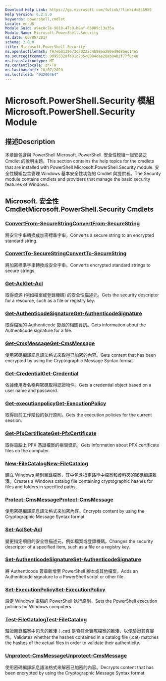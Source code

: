 ```yaml
---
Download Help Link: https://go.microsoft.com/fwlink/?linkid=855959
Help Version: 6.2.5.0
keywords: powershell,cmdlet
Locale: en-US
Module Guid: a94c8c7e-9810-47c0-b8af-65089c13a35a
Module Name: Microsoft.PowerShell.Security
ms.date: 06/09/2017
schema: 2.0.0
title: Microsoft.PowerShell.Security
ms.openlocfilehash: f97eb0139e73ca0222c4b98ea290ed9d8bec14e5
ms.sourcegitcommit: 9d95532afe81c235c8094eae28ab84b2f77f8c48
ms.translationtype: MT
ms.contentlocale: zh-TW
ms.lasthandoff: 10/07/2020
ms.locfileid: "93206464"
---
```

# <span data-ttu-id="40b55-103">Microsoft.PowerShell.Security 模組</span><span class="sxs-lookup"><span data-stu-id="40b55-103">Microsoft.PowerShell.Security Module</span></span>

## <span data-ttu-id="40b55-104">描述</span><span class="sxs-lookup"><span data-stu-id="40b55-104">Description</span></span>

<span data-ttu-id="40b55-105">本章節包含與 PowerShell Microsoft. PowerShell. 安全性模組一起安裝之 Cmdlet 的說明主題。</span><span class="sxs-lookup"><span data-stu-id="40b55-105">This section contains the help topics for the cmdlets that are installed with PowerShell Microsoft.PowerShell.Security module.</span></span> <span data-ttu-id="40b55-106">安全性模組包含管理 Windows 基本安全性功能的 Cmdlet 與提供者。</span><span class="sxs-lookup"><span data-stu-id="40b55-106">The Security module contains cmdlets and providers that manage the basic security features of Windows.</span></span>

## <span data-ttu-id="40b55-107">Microsoft. 安全性 Cmdlet</span><span class="sxs-lookup"><span data-stu-id="40b55-107">Microsoft.PowerShell.Security Cmdlets</span></span>

### [<span data-ttu-id="40b55-108">ConvertFrom-SecureString</span><span class="sxs-lookup"><span data-stu-id="40b55-108">ConvertFrom-SecureString</span></span>](ConvertFrom-SecureString.md)
<span data-ttu-id="40b55-109">將安全字串轉換成加密標準字串。</span><span class="sxs-lookup"><span data-stu-id="40b55-109">Converts a secure string to an encrypted standard string.</span></span>

### [<span data-ttu-id="40b55-110">ConvertTo-SecureString</span><span class="sxs-lookup"><span data-stu-id="40b55-110">ConvertTo-SecureString</span></span>](ConvertTo-SecureString.md)
<span data-ttu-id="40b55-111">將加密標準字串轉換成安全字串。</span><span class="sxs-lookup"><span data-stu-id="40b55-111">Converts encrypted standard strings to secure strings.</span></span>

### [<span data-ttu-id="40b55-112">Get-Acl</span><span class="sxs-lookup"><span data-stu-id="40b55-112">Get-Acl</span></span>](Get-Acl.md)
<span data-ttu-id="40b55-113">取得資源 (例如檔案或登錄機碼) 的安全性描述元。</span><span class="sxs-lookup"><span data-stu-id="40b55-113">Gets the security descriptor for a resource, such as a file or registry key.</span></span>

### [<span data-ttu-id="40b55-114">Get-AuthenticodeSignature</span><span class="sxs-lookup"><span data-stu-id="40b55-114">Get-AuthenticodeSignature</span></span>](Get-AuthenticodeSignature.md)
<span data-ttu-id="40b55-115">取得檔案的 Authenticode 簽章的相關資訊。</span><span class="sxs-lookup"><span data-stu-id="40b55-115">Gets information about the Authenticode signature for a file.</span></span>

### [<span data-ttu-id="40b55-116">Get-CmsMessage</span><span class="sxs-lookup"><span data-stu-id="40b55-116">Get-CmsMessage</span></span>](Get-CmsMessage.md)
<span data-ttu-id="40b55-117">使用密碼編譯訊息語法格式來取得已加密的內容。</span><span class="sxs-lookup"><span data-stu-id="40b55-117">Gets content that has been encrypted by using the Cryptographic Message Syntax format.</span></span>

### [<span data-ttu-id="40b55-118">Get-Credential</span><span class="sxs-lookup"><span data-stu-id="40b55-118">Get-Credential</span></span>](Get-Credential.md)
<span data-ttu-id="40b55-119">依據使用者名稱與密碼取得認證物件。</span><span class="sxs-lookup"><span data-stu-id="40b55-119">Gets a credential object based on a user name and password.</span></span>

### [<span data-ttu-id="40b55-120">Get-executionpolicy</span><span class="sxs-lookup"><span data-stu-id="40b55-120">Get-ExecutionPolicy</span></span>](Get-ExecutionPolicy.md)
<span data-ttu-id="40b55-121">取得目前工作階段的執行原則。</span><span class="sxs-lookup"><span data-stu-id="40b55-121">Gets the execution policies for the current session.</span></span>

### [<span data-ttu-id="40b55-122">Get-PfxCertificate</span><span class="sxs-lookup"><span data-stu-id="40b55-122">Get-PfxCertificate</span></span>](Get-PfxCertificate.md)
<span data-ttu-id="40b55-123">取得電腦上 PFX 憑證檔案的相關資訊。</span><span class="sxs-lookup"><span data-stu-id="40b55-123">Gets information about PFX certificate files on the computer.</span></span>

### [<span data-ttu-id="40b55-124">New-FileCatalog</span><span class="sxs-lookup"><span data-stu-id="40b55-124">New-FileCatalog</span></span>](New-FileCatalog.md)
<span data-ttu-id="40b55-125">建立 Windows 類別目錄檔案，其中包含指定路徑中檔案和資料夾的密碼編譯雜湊。</span><span class="sxs-lookup"><span data-stu-id="40b55-125">Creates a Windows catalog file containing cryptographic hashes for files and folders in specified paths.</span></span>

### [<span data-ttu-id="40b55-126">Protect-CmsMessage</span><span class="sxs-lookup"><span data-stu-id="40b55-126">Protect-CmsMessage</span></span>](Protect-CmsMessage.md)
<span data-ttu-id="40b55-127">使用密碼編譯訊息語法格式來加密內容。</span><span class="sxs-lookup"><span data-stu-id="40b55-127">Encrypts content by using the Cryptographic Message Syntax format.</span></span>

### [<span data-ttu-id="40b55-128">Set-Acl</span><span class="sxs-lookup"><span data-stu-id="40b55-128">Set-Acl</span></span>](Set-Acl.md)
<span data-ttu-id="40b55-129">變更指定項目的安全性描述元，例如檔案或登錄機碼。</span><span class="sxs-lookup"><span data-stu-id="40b55-129">Changes the security descriptor of a specified item, such as a file or a registry key.</span></span>

### [<span data-ttu-id="40b55-130">Set-AuthenticodeSignature</span><span class="sxs-lookup"><span data-stu-id="40b55-130">Set-AuthenticodeSignature</span></span>](Set-AuthenticodeSignature.md)
<span data-ttu-id="40b55-131">將 Authenticode 簽章新增至 PowerShell 腳本或其他檔案。</span><span class="sxs-lookup"><span data-stu-id="40b55-131">Adds an Authenticode signature to a PowerShell script or other file.</span></span>

### [<span data-ttu-id="40b55-132">Set-ExecutionPolicy</span><span class="sxs-lookup"><span data-stu-id="40b55-132">Set-ExecutionPolicy</span></span>](Set-ExecutionPolicy.md)
<span data-ttu-id="40b55-133">設定 Windows 電腦的 PowerShell 執行原則。</span><span class="sxs-lookup"><span data-stu-id="40b55-133">Sets the PowerShell execution policies for Windows computers.</span></span>

### [<span data-ttu-id="40b55-134">Test-FileCatalog</span><span class="sxs-lookup"><span data-stu-id="40b55-134">Test-FileCatalog</span></span>](Test-FileCatalog.md)
<span data-ttu-id="40b55-135">驗證目錄檔案中包含的雜湊 ( .cat) 是否符合實際檔案的雜湊，以便驗證其真實性。</span><span class="sxs-lookup"><span data-stu-id="40b55-135">Validates whether the hashes contained in a catalog file (.cat) matches the hashes of the actual files in order to validate their authenticity.</span></span>

### [<span data-ttu-id="40b55-136">Unprotect-CmsMessage</span><span class="sxs-lookup"><span data-stu-id="40b55-136">Unprotect-CmsMessage</span></span>](Unprotect-CmsMessage.md)
<span data-ttu-id="40b55-137">使用密碼編譯訊息語法格式來解密已加密的內容。</span><span class="sxs-lookup"><span data-stu-id="40b55-137">Decrypts content that has been encrypted by using the Cryptographic Message Syntax format.</span></span>
